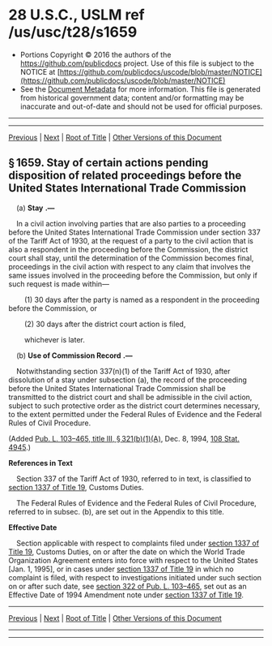 ---
---

# 28 U.S.C., USLM ref /us/usc/t28/s1659

* Portions Copyright © 2016 the authors of the https://github.com/publicdocs project.
  Use of this file is subject to the NOTICE at [https://github.com/publicdocs/uscode/blob/master/NOTICE](https://github.com/publicdocs/uscode/blob/master/NOTICE)
* See the [Document Metadata](././../../../../..//README.md) for more information.
  This file is generated from historical government data; content and/or formatting may be inaccurate and out-of-date and should not be used for official purposes.

----------
----------

[Previous](./../../../../..//us/usc/t28/ptV/ch111/m__us_usc_t28_s1658.md) | [Next](./../../../../..//us/usc/t28/ptV/ch113/m__us_usc_t28_ptV_ch113.md) | [Root of Title](./../../../../../) | [Other Versions of this Document](https://publicdocs.github.io/go/links?ns=uslm&ref=%2Fus%2Fusc%2Ft28%2Fs1659)

## § 1659. Stay of certain actions pending disposition of related proceedings before the United States International Trade Commission

    (a)  __Stay__  __.—__ 

    In a civil action involving parties that are also parties to a proceeding before the United States International Trade Commission under section 337 of the Tariff Act of 1930, at the request of a party to the civil action that is also a respondent in the proceeding before the Commission, the district court shall stay, until the determination of the Commission becomes final, proceedings in the civil action with respect to any claim that involves the same issues involved in the proceeding before the Commission, but only if such request is made within—

        (1) 30 days after the party is named as a respondent in the proceeding before the Commission, or

        (2) 30 days after the district court action is filed,

        whichever is later.

    (b)  __Use of Commission Record__  __.—__ 

    Notwithstanding section 337(n)(1) of the Tariff Act of 1930, after dissolution of a stay under subsection (a), the record of the proceeding before the United States International Trade Commission shall be transmitted to the district court and shall be admissible in the civil action, subject to such protective order as the district court determines necessary, to the extent permitted under the Federal Rules of Evidence and the Federal Rules of Civil Procedure.

(Added [Pub. L. 103–465, title III, § 321(b)(1)(A)][/us/pl/103/465/s321/b/1/A], Dec. 8, 1994, [108 Stat. 4945][/us/stat/108/4945].)

 __References in Text__ 

    Section 337 of the Tariff Act of 1930, referred to in text, is classified to [section 1337 of Title 19][/us/usc/t19/s1337], Customs Duties.

    The Federal Rules of Evidence and the Federal Rules of Civil Procedure, referred to in subsec. (b), are set out in the Appendix to this title.

 __Effective Date__ 

    Section applicable with respect to complaints filed under [section 1337 of Title 19][/us/usc/t19/s1337], Customs Duties, on or after the date on which the World Trade Organization Agreement enters into force with respect to the United States \[Jan. 1, 1995\], or in cases under [section 1337 of Title 19][/us/usc/t19/s1337] in which no complaint is filed, with respect to investigations initiated under such section on or after such date, see [section 322 of Pub. L. 103–465][/us/pl/103/465/s322], set out as an Effective Date of 1994 Amendment note under [section 1337 of Title 19][/us/usc/t19/s1337].

----------

[Previous](./../../../../..//us/usc/t28/ptV/ch111/m__us_usc_t28_s1658.md) | [Next](./../../../../..//us/usc/t28/ptV/ch113/m__us_usc_t28_ptV_ch113.md) | [Root of Title](./../../../../../) | [Other Versions of this Document](https://publicdocs.github.io/go/links?ns=uslm&ref=%2Fus%2Fusc%2Ft28%2Fs1659)

----------
----------

[/us/pl/103/465/s321/b/1/A]: https://publicdocs.github.io/go/links?ns=uslm&ref=%2Fus%2Fpl%2F103%2F465%2Fs321%2Fb%2F1%2FA
[/us/stat/108/4945]: https://publicdocs.github.io/go/links?ns=uslm&ref=%2Fus%2Fstat%2F108%2F4945
[/us/usc/t19/s1337]: https://publicdocs.github.io/go/links?ns=uslm&ref=%2Fus%2Fusc%2Ft19%2Fs1337
[/us/usc/t19/s1337]: https://publicdocs.github.io/go/links?ns=uslm&ref=%2Fus%2Fusc%2Ft19%2Fs1337
[/us/usc/t19/s1337]: https://publicdocs.github.io/go/links?ns=uslm&ref=%2Fus%2Fusc%2Ft19%2Fs1337
[/us/pl/103/465/s322]: https://publicdocs.github.io/go/links?ns=uslm&ref=%2Fus%2Fpl%2F103%2F465%2Fs322
[/us/usc/t19/s1337]: https://publicdocs.github.io/go/links?ns=uslm&ref=%2Fus%2Fusc%2Ft19%2Fs1337


